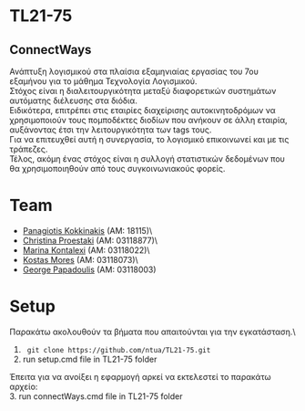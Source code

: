 # TL21-75 
## ConnectWays
Ανάπτυξη λογισμικού στα πλαίσια εξαμηνιαίας εργασίας του 7ου εξαμήνου για το μάθημα Τεχνολογία Λογισμικού.\
Στόχος είναι η διαλειτουργικότητα μεταξύ διαφορετικών συστημάτων αυτόματης διέλευσης στα διόδια.\
Ειδικότερα, επιτρέπει στις εταιρίες διαχείρισης αυτοκινητοδρόμων να χρησιμοποιούν τους πομποδέκτες διοδίων που ανήκουν σε άλλη εταιρία,
αυξάνοντας έτσι την λειτουργικότητα των tags τους.\
Για να επιτευχθεί αυτή η συνεργασία, το λογισμικό επικοινωνεί και με τις τράπεζες.\
Τέλος, ακόμη ένας στόχος είναι η συλλογή στατιστικών δεδομένων που θα χρησιμοποιηθούν από τους συγκοινωνιακούς φορείς.

# Team
- [Panagiotis Kokkinakis](https://github.com/kokkinakis115) (AM: 18115)\
- [Christina Proestaki](https://github.com/chriproe) (AM: 03118877)\
- [Marina Kontalexi](https://github.com/marinakontalexi) (AM: 03118022)\
- [Kostas Mores](https://github.com/KostasMores) (AM: 03118073)\ 
- [George Papadoulis](https://github.com/G-Papad) (AM: 03118003)

# Setup
Παρακάτω ακολουθούν τα βήματα που απαιτούνται για την εγκατάσταση.\
1. ` git clone https://github.com/ntua/TL21-75.git`
2. run setup.cmd file in TL21-75 folder

Έπειτα για να ανοίξει η εφαρμογή αρκεί να εκτελεστεί το παρακάτω αρχείο:\
3. run connectWays.cmd file in TL21-75 folder
